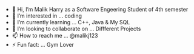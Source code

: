 - 👋 Hi, I’m Malik Harry as a Software Engeering Student of 4th semester
- 👀 I’m interested in ... coding
- 🌱 I’m currently learning ... C++, Java & My SQL 
- 💞️ I’m looking to collaborate on ... Diffferent Projects
- 📫 How to reach me ... @malikj123
- ⚡ Fun fact: ... Gym Lover

<!---
malikj123/malikj123 is a ✨ special ✨ repository because its `README.md` (this file) appears on your GitHub profile.
You can click the Preview link to take a look at your changes.
--->
